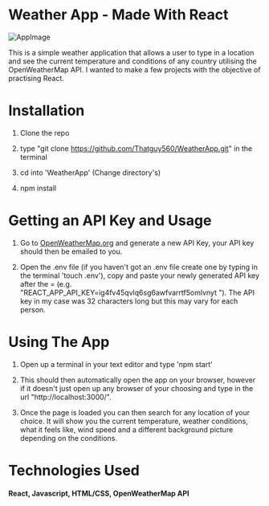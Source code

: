 # Weather App - Made With React

![AppImage](https://github.com/Thatguy560/WeatherApp/blob/master/src/assets/Screenshot.png?raw=true)

This is a simple weather application that allows a user to type in a location and see the current temperature and conditions of any country utilising the OpenWeatherMap API. I wanted to make a few projects with the objective of practising React.

# Installation

1. Clone the repo 

2. type "git clone https://github.com/Thatguy560/WeatherApp.git" in the terminal

3. cd into 'WeatherApp' (Change directory's)

4. npm install 

# Getting an API Key and Usage

1. Go to [OpenWeatherMap.org](https://openweathermap.org) and generate a new API Key, your API key should then be emailed to you.
 
2. Open the .env file (if you haven't got an .env file create one by typing in the terminal 'touch .env'), copy and paste your newly generated API key after the = (e.g. "REACT_APP_API_KEY=ig4fv45qvlq6sg6awfvarrtf5omlvnyt
"). The API key in my case was 32 characters long but this may vary for each person.

# Using The App

1. Open up a terminal in your text editor and type 'npm start' 

2. This should then automatically open the app on your browser, however if it doesn't just open up any browser of your choosing and type in the url "http://localhost:3000/".

3. Once the page is loaded you can then search for any location of your choice. It will show you the current temperature, weather conditions, what it feels like, wind speed and a different background picture depending on the conditions.

# Technologies Used

#### React, Javascript, HTML/CSS, OpenWeatherMap API